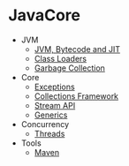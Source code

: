 # JavaCore

- JVM
    - [JVM, Bytecode and JIT](./jvm/jvm.md)
    - [Class Loaders](./jvm/classloaders.md)
    - [Garbage Collection](./jvm/gc.md)
- Core
    - [Exceptions](./core/exceptions.md)
    - [Collections Framework](./core/collections.md)
    - [Stream API](./core/stream.md)
    - [Generics](./core/generics.md)
- Concurrency
    - [Threads](./threads/threads.md)
- Tools
    - [Maven](./tools/maven.md)